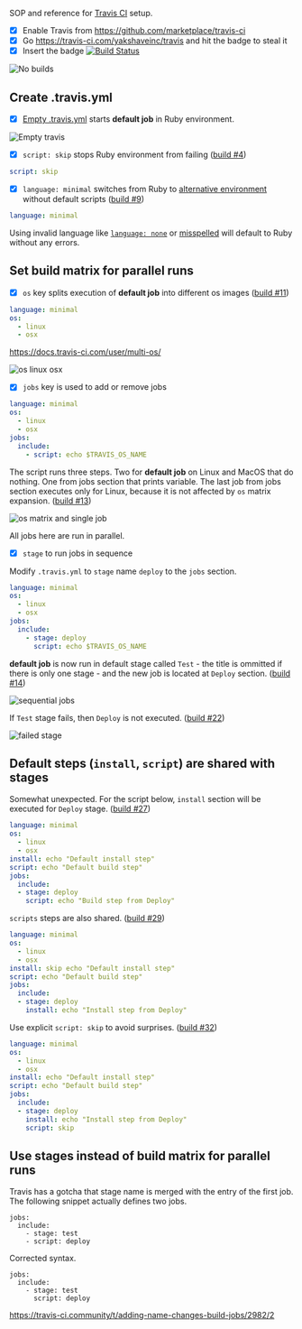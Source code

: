 SOP and reference for [Travis CI](https://travis-ci.com/) setup.

* [x] Enable Travis from https://github.com/marketplace/travis-ci
* [x] Go https://travis-ci.com/yakshaveinc/travis and hit the badge to steal it
* [x] Insert the badge [![Build Status](https://travis-ci.com/yakshaveinc/travis.svg?branch=master)](https://travis-ci.com/yakshaveinc/travis)

![No builds](no_travis.png)


## Create .travis.yml

* [x] [Empty .travis.yml](https://travis-ci.com/yakshaveinc/travis/builds/101078477)
starts **default job** in Ruby environment.

![Empty travis](empty_travis.png)

* [x] `script: skip` stops Ruby environment from failing ([build #4](https://travis-ci.com/yakshaveinc/travis/builds/101115865))
```yaml
script: skip
```

* [x] `language: minimal` switches from Ruby to [alternative environment](https://docs.travis-ci.com/user/languages/minimal-and-generic/)
without default scripts ([build #9](https://travis-ci.com/yakshaveinc/travis/builds/101122898))
```yaml
language: minimal
```

Using invalid language like [`language: none`](https://travis-ci.com/yakshaveinc/travis/jobs/178150572) or
[misspelled](https://travis-ci.com/yakshaveinc/travis/jobs/178155333) will default to Ruby without any errors.


## Set build matrix for parallel runs

* [x] `os` key splits execution of **default job** into different os images
([build #11](https://travis-ci.com/yakshaveinc/travis/builds/101177747))
```yaml
language: minimal
os:
  - linux
  - osx
```
https://docs.travis-ci.com/user/multi-os/

![os linux osx](os_linux_osx.png)

* [x] `jobs` key is used to add or remove jobs
```yaml
language: minimal
os:
  - linux
  - osx
jobs:
  include:
    - script: echo $TRAVIS_OS_NAME
```
The script runs three steps. Two for **default job** on Linux and MacOS that do nothing. One from jobs section that prints
variable. The last job from jobs section executes only for Linux, because it is not affected by `os` matrix expansion.
([build #13](https://travis-ci.com/yakshaveinc/travis/builds/101178517))

![os matrix and single job](os_and_job.png)

All jobs here are run in parallel.

* [x] `stage` to run jobs in sequence

Modify `.travis.yml` to `stage` name `deploy` to the `jobs` section.

```yaml
language: minimal
os:
  - linux
  - osx
jobs:
  include:
    - stage: deploy
      script: echo $TRAVIS_OS_NAME
```

**default job** is now run in default stage called `Test` - the title is ommitted if there is only one stage - and the new job is
located at `Deploy` section.
([build #14](https://travis-ci.com/yakshaveinc/travis/builds/101179101))

![sequential jobs](job_stage.png)

If `Test` stage fails, then `Deploy` is not executed. ([build #22](https://travis-ci.com/yakshaveinc/travis/builds/101217541))

![failed stage](stage_fail.png)

## Default steps (`install`, `script`) are shared with stages

Somewhat unexpected. For the script below, `install` section will be executed for `Deploy` stage.
([build #27](https://travis-ci.com/yakshaveinc/travis/builds/102026699))

```yaml
language: minimal
os:
  - linux
  - osx
install: echo "Default install step"
script: echo "Default build step"
jobs:
  include:
  - stage: deploy
    script: echo "Build step from Deploy"
```

`scripts` steps are also shared.
([build #29](https://travis-ci.com/yakshaveinc/travis/jobs/180080660))

```yaml
language: minimal
os:
  - linux
  - osx
install: skip echo "Default install step"
script: echo "Default build step"
jobs:
  include:
  - stage: deploy
    install: echo "Install step from Deploy"
```

Use explicit `script: skip` to avoid surprises. ([build #32](https://travis-ci.com/yakshaveinc/travis/jobs/204688182))

```yaml
language: minimal
os:
  - linux
  - osx
install: echo "Default install step"
script: echo "Default build step"
jobs:
  include:
  - stage: deploy
    install: echo "Install step from Deploy"
    script: skip
```

## Use stages instead of build matrix for parallel runs

Travis has a gotcha that stage name is merged with the entry of the first job. The following snippet actually defines two jobs.
```
jobs:
  include:
    - stage: test
    - script: deploy
```
Corrected syntax.
```
jobs:
  include:
    - stage: test
      script: deploy
```

https://travis-ci.community/t/adding-name-changes-build-jobs/2982/2
